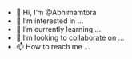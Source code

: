 - 👋 Hi, I’m @Abhimamtora
- 👀 I’m interested in ...
- 🌱 I’m currently learning ...
- 💞️ I’m looking to collaborate on ...
- 📫 How to reach me ...

<!---
Abhimamtora/Abhimamtora is a ✨ special ✨ repository because its `README.md` (this file) appears on your GitHub profile.
You can click the Preview link to take a look at your changes.
--->
